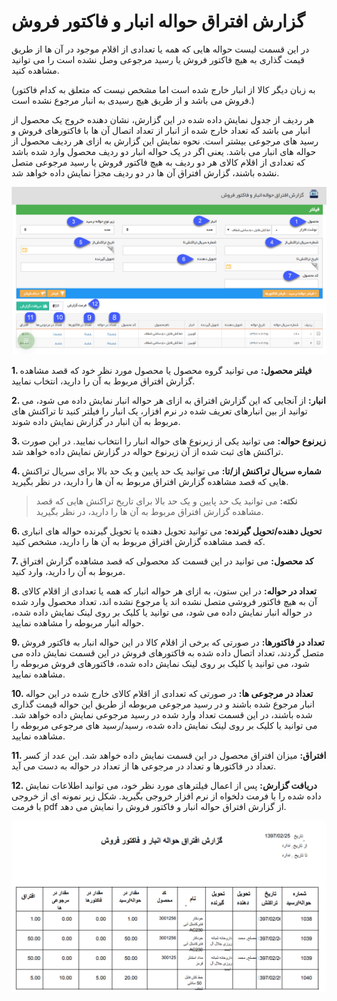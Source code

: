 # گزارش افتراق حواله انبار و فاکتور فروش

در این قسمت لیست حواله هایی که همه یا تعدادی از اقلام موجود در آن ها از طریق قیمت گذاری به هیچ فاکتور فروش یا رسید مرجوعی وصل نشده است را می توانید مشاهده کنید.

(به زبان دیگر کالا از انبار خارج شده است اما مشخص نیست که متعلق به کدام فاکتور فروش می باشد و از طریق هیچ رسیدی به انبار مرجوع نشده است.)

هر ردیف از جدول نمایش داده شده در این گزارش، نشان دهنده خروج یک محصول از انبار می باشد که تعداد خارج شده از انبار از تعداد اتصال آن ها با فاکتورهای فروش و رسید های مرجوعی بیشتر است. نحوه نمایش این گزارش به ازای هر ردیف محصول از حواله های انبار می باشد. یعنی اگر در یک حواله انبار دو ردیف محصول وارد شده باشد که تعدادی از اقلام کالای هر دو ردیف به هیچ فاکتور فروش یا رسید مرجوعی متصل نشده باشند، گزارش افتراق آن ها در دو ردیف مجزا نمایش داده خواهد شد.


![](ExitInventoryTransaction.png)

**1. فیلتر محصول:** می توانید گروه محصول یا محصول مورد نظر خود که قصد مشاهده گزارش افتراق مربوط به آن را دارید، انتخاب نمایید.

**2. انبار:** از آنجایی که این گزارش افتراق به ازای هر حواله انبار نمایش داده می شود، می توانید از بین انبارهای تعریف شده در نرم افزار، یک انبار را فیلتر کنید تا تراکنش های مربوط به آن انبار در گزارش نمایش داده شوند.

**3. زیرنوع حواله:** می توانید یکی از زیرنوع های حواله انبار را انتخاب نمایید. در این صورت تراکنش های ثبت شده از آن زیرنوع حواله در گزارش نمایش داده خواهد شد.

**4. شماره سریال تراکنش از/تا:** می توانید یک حد پایین و یک حد بالا برای سریال تراکنش هایی که قصد مشاهده گزارش افتراق مربوط به آن ها را دارید، در نظر بگیرید.

>  **نکته:** می توانید یک حد پایین و یک حد بالا برای تاریخ تراکنش هایی که قصد مشاهده گزارش افتراق مربوط به آن ها را دارید، در نظر بگیرید.

**6. تحویل دهنده/تحویل گیرنده:** می توانید تحویل دهنده یا تحویل گیرنده حواله های انباری که قصد مشاهده گزارش افتراق مربوط به آن ها را دارید، مشخص کنید.

**7. کد محصول:** می توانید در این قسمت کد محصولی که قصد مشاهده گزارش افتراق مربوط به آن را دارید، وارد کنید.

**8. تعداد در حواله:** در این ستون، به ازای هر حواله انبار که همه یا تعدادی از اقلام کالای آن به هیچ فاکتور فروشی متصل نشده اند یا مرجوع نشده اند، تعداد محصول وارد شده در حواله انبار نمایش داده می شود، می توانید یا کلیک بر روی لینک نمایش داده شده، حواله انبار مربوطه را مشاهده نمایید.

**9. تعداد در فاکتورها:** در صورتی که برخی از اقلام کالا در این حواله انبار به فاکتور فروش متصل گردند، تعداد اتصال داده شده به فاکتورهای فروش در این قسمت نمایش داده می شود، می توانید یا کلیک بر روی لینک نمایش داده شده، فاکتورهای فروش مربوطه را مشاهده نمایید.

**10. تعداد در مرجوعی ها:** در صورتی که تعدادی از اقلام کالای خارج شده در این حواله انبار مرجوع شده باشند و در رسید مرجوعی مربوطه از طریق این حواله قیمت گذاری شده باشند، در این قسمت تعداد وارد شده در رسید مرجوعی نمایش داده خواهد شد. می توانید یا کلیک بر روی لینک نمایش داده شده، رسید/رسید های مرجوعی مربوطه را مشاهده نمایید.

**11. افتراق:** میزان افتراق محصول در این قسمت نمایش داده خواهد شد. این عدد از کسر تعداد در فاکتورها و تعداد در مرجوعی ها از تعداد در حواله به دست می آید.

**12. دریافت گزارش:** پس از اعمال فیلترهای مورد نظر خود، می توانید اطلاعات نمایش داده شده را با فرمت دلخواه از نرم افزار خروجی بگیرید. شکل زیر نمونه ای از خروجی با فرمت pdf از گزارش افتراق حواله انبار و فاکتور فروش را نمایش می دهد.

![](ExitInventoryTransaction1.png)

